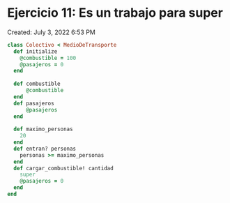 # Ejercicio 11: Es un trabajo para super

Created: July 3, 2022 6:53 PM

```ruby
class Colectivo < MedioDeTransporte
  def initialize
    @combustible = 100
    @pasajeros = 0
  end
  
  def combustible
      @combustible
  end
  def pasajeros
      @pasajeros
  end
  
  def maximo_personas
    20
  end
  def entran? personas
    personas >= maximo_personas
  end
  def cargar_combustible! cantidad
    super
    @pasajeros = 0
  end
end

```